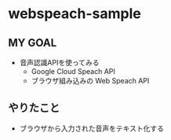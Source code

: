 # webspeach-sample

## MY GOAL

- 音声認識APIを使ってみる
	- Google Cloud Speach API
	- ブラウザ組み込みの Web Speach API

## やりたこと
- ブラウザから入力された音声をテキスト化する

